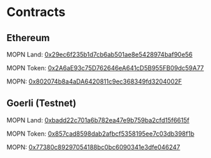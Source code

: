 # Contracts

## Ethereum

MOPN Land: [0x29ec6f235b1d7cb6ab501ae8e5428974baf90e56](https://etherscan.io/address/0x29ec6f235b1d7cb6ab501ae8e5428974baf90e56)

MOPN Token: [0x2A6aE93c75D762646eA641cD5B955FB09dc59A77](https://etherscan.io/address/0x2A6aE93c75D762646eA641cD5B955FB09dc59A77)

MOPN: [0x802074b8a4aDA6420811c9ec368349fd3204002F](https://etherscan.io/address/0x802074b8a4aDA6420811c9ec368349fd3204002F)

## Goerli (Testnet)

MOPN Land: [0xbadd22c701a6b782ea47e9b759ba2cfd15f6615f](https://goerli.etherscan.io/token/0xbadd22c701a6b782ea47e9b759ba2cfd15f6615f)

MOPN Token: [0x857cad8598dab2afbcf5358195ee7c03db398f1b](https://goerli.etherscan.io/address/0x857cad8598dab2afbcf5358195ee7c03db398f1b)

MOPN: [0x77380c89297054188bc0bc6090341e3dfe046247](https://goerli.etherscan.io/address/0x77380c89297054188bc0bc6090341e3dfe046247)



